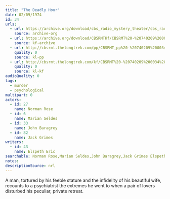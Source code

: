 ```yaml
---
title: "The Deadly Hour"
date: 02/09/1974
id: 34
urls: 
  - url: https://archive.org/download/cbs_radio_mystery_theater/cbs_radio_mystery_theater-0001-0050.zip/cbs_radio_mystery_theater-0001-0050%2Fcbsrmt_0034_deadly_hour.mp3
    source: archive-org
  - url: https://archive.org/download/CBSRMTKf/CBSRMT%20-%20740209%200034%20The%20Deadly%20Hour_kf.mp3
    source: kf-archive
  - url: http://cbsrmt.thelongtrek.com/pp/CBSRMT_pp%20-%20740209%200034%20The%20Deadly%20Hour.mp3
    quality: 0
    source: kl-pp
  - url: http://cbsrmt.thelongtrek.com/kf/CBSRMT%20-%20740209%200034%20The%20Deadly%20Hour_kf.mp3
    quality: 0
    source: kl-kf
audioQuality: 0
tags: 
  - murder
  - psychological
multipart: 0
actors:  
  - id: 27
    name: Norman Rose  
  - id: 6
    name: Marian Seldes  
  - id: 33
    name: John Baragrey  
  - id: 82
    name: Jack Grimes
writers:  
  - id: 43
    name: Elspeth Eric
searchable: Norman Rose,Marian Seldes,John Baragrey,Jack Grimes Elspeth Eric
notes: 
descriptionSource: nrl
---
```

A man, tortured by his feeble stature and the infidelity of his beautiful wife, recounts to a psychiatrist the extremes he went to when a pair of lovers disturbed his peculiar, private retreat.